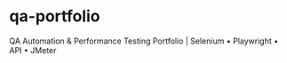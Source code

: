 # qa-portfolio
QA Automation &amp; Performance Testing Portfolio | Selenium • Playwright • API • JMeter
